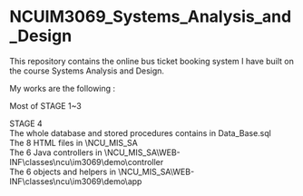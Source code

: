 # NCUIM3069_Systems_Analysis_and_Design
This repository contains the online bus ticket booking system I have built on the course Systems Analysis and Design.

My works are the following :

Most of STAGE 1~3

STAGE 4  
The whole database and stored procedures contains in Data_Base.sql  
The 8 HTML files in \NCU_MIS_SA  
The 6 Java controllers in \NCU_MIS_SA\WEB-INF\classes\ncu\im3069\demo\controller  
The 6 objects and helpers in \NCU_MIS_SA\WEB-INF\classes\ncu\im3069\demo\app  

